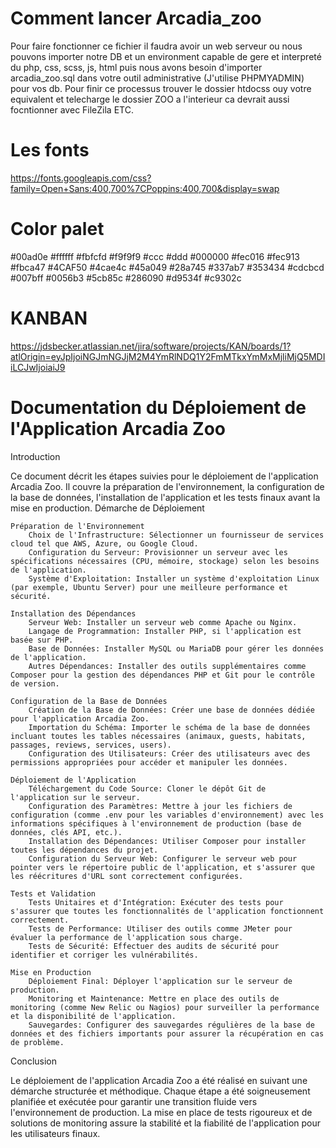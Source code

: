 # Comment lancer Arcadia_zoo

Pour faire fonctionner ce fichier il faudra avoir un web serveur ou nous pouvons importer notre DB et un environment capable de gere et interpreté du php, css, scss, js, html puis nous avons besoin d'importer arcadia_zoo.sql dans votre outil administrative (J'utilise PHPMYADMIN) pour vos db. Pour finir ce processus trouver le dossier htdocss ouy votre equivalent et telecharge le dossier ZOO a l'interieur ca devrait aussi focntionner avec FileZila ETC. 


# Les fonts

https://fonts.googleapis.com/css?family=Open+Sans:400,700%7CPoppins:400,700&display=swap

# Color palet 

#00ad0e
#ffffff
#fbfcfd
#f9f9f9
#ccc
#ddd
#000000
#fec016
#fec913
#fbca47
#4CAF50
#4cae4c
#45a049
#28a745
#337ab7
#353434
#cdcbcd
#007bff
#0056b3
#5cb85c
#286090
#d9534f
#c9302c

# KANBAN  

https://jdsbecker.atlassian.net/jira/software/projects/KAN/boards/1?atlOrigin=eyJpIjoiNGJmNGJjM2M4YmRlNDQ1Y2FmMTkxYmMxMjliMjQ5MDIiLCJwIjoiaiJ9

# Documentation du Déploiement de l'Application Arcadia Zoo
Introduction

Ce document décrit les étapes suivies pour le déploiement de l'application Arcadia Zoo. Il couvre la préparation de l'environnement, la configuration de la base de données, l'installation de l'application et les tests finaux avant la mise en production.
Démarche de Déploiement

    Préparation de l'Environnement
        Choix de l'Infrastructure: Sélectionner un fournisseur de services cloud tel que AWS, Azure, ou Google Cloud.
        Configuration du Serveur: Provisionner un serveur avec les spécifications nécessaires (CPU, mémoire, stockage) selon les besoins de l'application.
        Système d'Exploitation: Installer un système d'exploitation Linux (par exemple, Ubuntu Server) pour une meilleure performance et sécurité.

    Installation des Dépendances
        Serveur Web: Installer un serveur web comme Apache ou Nginx.
        Langage de Programmation: Installer PHP, si l'application est basée sur PHP.
        Base de Données: Installer MySQL ou MariaDB pour gérer les données de l'application.
        Autres Dépendances: Installer des outils supplémentaires comme Composer pour la gestion des dépendances PHP et Git pour le contrôle de version.

    Configuration de la Base de Données
        Création de la Base de Données: Créer une base de données dédiée pour l'application Arcadia Zoo.
        Importation du Schéma: Importer le schéma de la base de données incluant toutes les tables nécessaires (animaux, guests, habitats, passages, reviews, services, users).
        Configuration des Utilisateurs: Créer des utilisateurs avec des permissions appropriées pour accéder et manipuler les données.

    Déploiement de l'Application
        Téléchargement du Code Source: Cloner le dépôt Git de l'application sur le serveur.
        Configuration des Paramètres: Mettre à jour les fichiers de configuration (comme .env pour les variables d'environnement) avec les informations spécifiques à l'environnement de production (base de données, clés API, etc.).
        Installation des Dépendances: Utiliser Composer pour installer toutes les dépendances du projet.
        Configuration du Serveur Web: Configurer le serveur web pour pointer vers le répertoire public de l'application, et s'assurer que les réécritures d'URL sont correctement configurées.

    Tests et Validation
        Tests Unitaires et d'Intégration: Exécuter des tests pour s'assurer que toutes les fonctionnalités de l'application fonctionnent correctement.
        Tests de Performance: Utiliser des outils comme JMeter pour évaluer la performance de l'application sous charge.
        Tests de Sécurité: Effectuer des audits de sécurité pour identifier et corriger les vulnérabilités.

    Mise en Production
        Déploiement Final: Déployer l'application sur le serveur de production.
        Monitoring et Maintenance: Mettre en place des outils de monitoring (comme New Relic ou Nagios) pour surveiller la performance et la disponibilité de l'application.
        Sauvegardes: Configurer des sauvegardes régulières de la base de données et des fichiers importants pour assurer la récupération en cas de problème.

Conclusion

Le déploiement de l'application Arcadia Zoo a été réalisé en suivant une démarche structurée et méthodique. Chaque étape a été soigneusement planifiée et exécutée pour garantir une transition fluide vers l'environnement de production. La mise en place de tests rigoureux et de solutions de monitoring assure la stabilité et la fiabilité de l'application pour les utilisateurs finaux.
